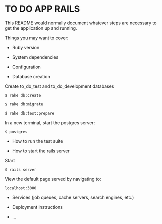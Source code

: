 # TO DO APP RAILS

This README would normally document whatever steps are necessary to get the
application up and running.

Things you may want to cover:

* Ruby version

* System dependencies

* Configuration

* Database creation

Create to_do_test and to_do_development databases
```
$ rake db:create
```
```
$ rake db:migrate
```
```
$ rake db:test:prepare
```
In a new terminal, start the postgres server:
```
$ postgres
```
* How to run the test suite


* How to start the rails server

Start
```
$ rails server
```
View the default page served by navigating to:
```
localhost:3000
```

* Services (job queues, cache servers, search engines, etc.)

* Deployment instructions

* ...
